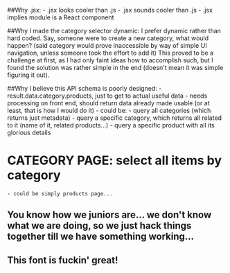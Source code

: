 ##Why .jsx:
	- .jsx looks cooler than .js
	- .jsx sounds cooler than .js
	- .jsx implies module is a React component
	
	
##Why I made the category selector dynamic:
	I prefer dynamic rather than hard coded. Say, someone were to create a new category, what would happen?
	(said category would prove inaccessible by way of simple UI navigation, unless someone took the effort to add it)
	This proved to be a challenge at first, as I had only faint ideas how to accomplish such, 
	but I found the solution was rather simple in the end
	(doesn't mean it was simple figuring it out).
	
##Why I believe this API schema is poorly designed:
	- result.data.category.products, just to get to actual useful data
	- needs processing on front end, should return data already made usable
		(or at least, that is how I would do it)
	- could be:
		- query all categories (which returns just metadata)
		- query a specific category, which returns all related to it (name of it, related products...)
		- query a specific product with all its glorious details
		
# CATEGORY PAGE: select all items by category
	- could be simply products page...
	
## You know how we juniors are... we don't know what we are doing, so we just hack things together till we have something working...
## This font is fuckin' great!